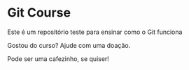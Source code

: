 # Git Course

Este é um repositório teste para ensinar como o Git funciona

Gostou do curso? Ajude com uma doação.

Pode ser uma cafezinho, se quiser!
